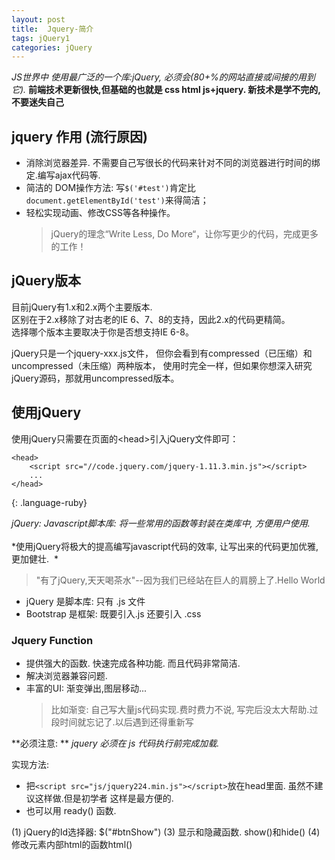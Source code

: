 ```yaml
---
layout: post
title:  Jquery-简介
tags: jQuery1
categories: jQuery
---
```

*JS世界中 使用最广泛的一个库:jQuery, 必须会(80+%的网站直接或间接的用到它).* 
**前端技术更新很快,但基础的也就是 css html js+jquery. 新技术是学不完的,不要迷失自己**

## jquery 作用 (流行原因)
- 消除浏览器差异. 不需要自己写很长的代码来针对不同的浏览器进行时间的绑定.编写ajax代码等.
- 简洁的 DOM操作方法: 写`$('#test')`肯定比`document.getElementById('test')`来得简洁；
- 轻松实现动画、修改CSS等各种操作。
	> jQuery的理念“Write Less, Do More“，让你写更少的代码，完成更多的工作！


## jQuery版本
目前jQuery有1.x和2.x两个主要版本.  
区别在于2.x移除了对古老的IE 6、7、8的支持，因此2.x的代码更精简。  
选择哪个版本主要取决于你是否想支持IE 6-8。

jQuery只是一个jquery-xxx.js文件，
但你会看到有compressed（已压缩）和uncompressed（未压缩）两种版本，
使用时完全一样，但如果你想深入研究jQuery源码，那就用uncompressed版本。


## 使用jQuery
使用jQuery只需要在页面的\<head\>引入jQuery文件即可：

~~~
<head>
    <script src="//code.jquery.com/jquery-1.11.3.min.js"></script>
    ...
</head>
~~~
{: .language-ruby}




*jQuery: Javascript脚本库: 将一些常用的函数等封装在类库中, 方便用户使用.*  
<br>
*使用jQuery将极大的提高编写javascript代码的效率, 让写出来的代码更加优雅, 更加健壮.   *
> "有了jQuery,天天喝茶水"--因为我们已经站在巨人的肩膀上了.Hello World


- jQuery  是脚本库: 只有 .js 文件 
- Bootstrap 是框架: 既要引入.js 还要引入 .css 


### Jquery Function
- 提供强大的函数. 快速完成各种功能. 而且代码非常简洁.  
- 解决浏览器兼容问题.
- 丰富的UI: 渐变弹出,图层移动...  
	> 比如渐变: 自己写大量js代码实现.费时费力不说, 写完后没太大帮助.过段时间就忘记了.以后遇到还得重新写



**必须注意: ** *jquery 必须在 js 代码执行前完成加载.*

实现方法:  
- 把`<script src="js/jquery224.min.js"></script>`放在head里面. 虽然不建议这样做.但是初学者 这样是最方便的.
- 也可以用 ready() 函数.




(1) jQuery的Id选择器: $("#btnShow")
(3) 显示和隐藏函数. show()和hide()
(4) 修改元素内部html的函数html()
